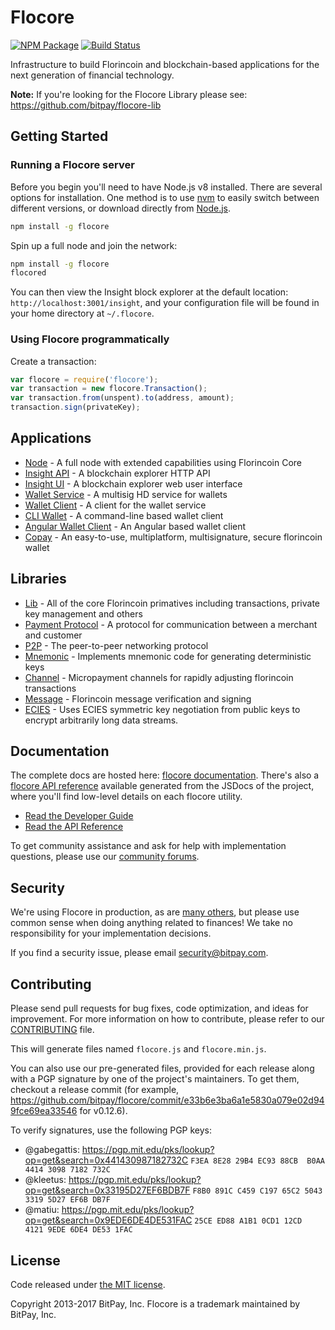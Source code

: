 Flocore
=======

[![NPM Package](https://img.shields.io/npm/v/flocore.svg?style=flat-square)](https://www.npmjs.org/package/flocore)
[![Build Status](https://img.shields.io/travis/bitpay/flocore.svg?branch=master&style=flat-square)](https://travis-ci.org/bitpay/flocore)

Infrastructure to build Florincoin and blockchain-based applications for the next generation of financial technology.

**Note:** If you're looking for the Flocore Library please see: https://github.com/bitpay/flocore-lib

## Getting Started

### Running a Flocore server
Before you begin you'll need to have Node.js v8 installed. There are several options for installation. One method is to use [nvm](https://github.com/creationix/nvm) to easily switch between different versions, or download directly from [Node.js](https://nodejs.org/).

```bash
npm install -g flocore
```

Spin up a full node and join the network:

```bash
npm install -g flocore
flocored
```

You can then view the Insight block explorer at the default location: `http://localhost:3001/insight`, and your configuration file will be found in your home directory at `~/.flocore`.

### Using Flocore programmatically

Create a transaction:
```js
var flocore = require('flocore');
var transaction = new flocore.Transaction();
var transaction.from(unspent).to(address, amount);
transaction.sign(privateKey);
```

## Applications

- [Node](https://github.com/bitpay/flocore-node) - A full node with extended capabilities using Florincoin Core
- [Insight API](https://github.com/bitpay/insight-api) - A blockchain explorer HTTP API
- [Insight UI](https://github.com/bitpay/insight) - A blockchain explorer web user interface
- [Wallet Service](https://github.com/bitpay/flocore-wallet-service) - A multisig HD service for wallets
- [Wallet Client](https://github.com/bitpay/flocore-wallet-client) - A client for the wallet service
- [CLI Wallet](https://github.com/bitpay/flocore-wallet) - A command-line based wallet client
- [Angular Wallet Client](https://github.com/bitpay/angular-flocore-wallet-client) - An Angular based wallet client
- [Copay](https://github.com/bitpay/copay) - An easy-to-use, multiplatform, multisignature, secure florincoin wallet

## Libraries

- [Lib](https://github.com/bitpay/flocore-lib) - All of the core Florincoin primatives including transactions, private key management and others
- [Payment Protocol](https://github.com/bitpay/flocore-payment-protocol) - A protocol for communication between a merchant and customer
- [P2P](https://github.com/bitpay/flocore-p2p) - The peer-to-peer networking protocol
- [Mnemonic](https://github.com/bitpay/flocore-mnemonic) - Implements mnemonic code for generating deterministic keys
- [Channel](https://github.com/bitpay/flocore-channel) - Micropayment channels for rapidly adjusting florincoin transactions
- [Message](https://github.com/bitpay/flocore-message) - Florincoin message verification and signing
- [ECIES](https://github.com/bitpay/flocore-ecies) - Uses ECIES symmetric key negotiation from public keys to encrypt arbitrarily long data streams.

## Documentation

The complete docs are hosted here: [flocore documentation](http://flocore.io/guide/). There's also a [flocore API reference](http://flocore.io/api/) available generated from the JSDocs of the project, where you'll find low-level details on each flocore utility.

- [Read the Developer Guide](http://flocore.io/guide/)
- [Read the API Reference](http://flocore.io/api/)

To get community assistance and ask for help with implementation questions, please use our [community forums](http://bitpaylabs.com/c/flocore).

## Security

We're using Flocore in production, as are [many others](http://flocore.io#projects), but please use common sense when doing anything related to finances! We take no responsibility for your implementation decisions.

If you find a security issue, please email security@bitpay.com.

## Contributing

Please send pull requests for bug fixes, code optimization, and ideas for improvement. For more information on how to contribute, please refer to our [CONTRIBUTING](https://github.com/bitpay/flocore/blob/master/CONTRIBUTING.md) file.

This will generate files named `flocore.js` and `flocore.min.js`.

You can also use our pre-generated files, provided for each release along with a PGP signature by one of the project's maintainers. To get them, checkout a release commit (for example, https://github.com/bitpay/flocore/commit/e33b6e3ba6a1e5830a079e02d949fce69ea33546 for v0.12.6).

To verify signatures, use the following PGP keys:
- @gabegattis: https://pgp.mit.edu/pks/lookup?op=get&search=0x441430987182732C `F3EA 8E28 29B4 EC93 88CB  B0AA 4414 3098 7182 732C`
- @kleetus: https://pgp.mit.edu/pks/lookup?op=get&search=0x33195D27EF6BDB7F `F8B0 891C C459 C197 65C2 5043 3319 5D27 EF6B DB7F`
- @matiu: https://pgp.mit.edu/pks/lookup?op=get&search=0x9EDE6DE4DE531FAC `25CE ED88 A1B1 0CD1 12CD  4121 9EDE 6DE4 DE53 1FAC`

## License

Code released under [the MIT license](https://github.com/bitpay/flocore/blob/master/LICENSE).

Copyright 2013-2017 BitPay, Inc. Flocore is a trademark maintained by BitPay, Inc.
